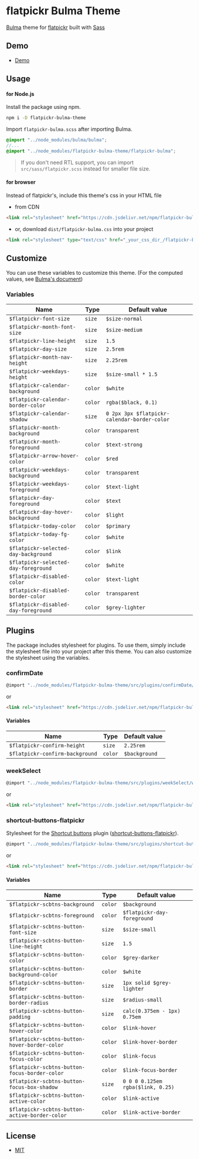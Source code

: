# flatpickr Bulma Theme

[Bulma](https://bulma.io) theme for [flatpickr](https://flatpickr.js.org) built with [Sass](https://sass-lang.com)

## Demo

- [Demo](https://raw.githack.com/mymth/flatpickr-bulma-theme/v0.1/examples/)

## Usage

#### for Node.js

Install the package using npm.

```sh
npm i -D flatpickr-bulma-theme
```

Import `flatpickr-bulma.scss` after importing Bulma.

```scss
@import "../node_modules/bulma/bulma";
//...
@import "../node_modules/flatpickr-bulma-theme/flatpickr-bulma";
```

> If you don't need RTL support, you can import `src/sass/flatpickr.scss` instead for smaller file size.

#### for browser

Instead of flatpickr's, include this theme's css in your HTML file

- from CDN

```html
<link rel="stylesheet" href="https://cdn.jsdelivr.net/npm/flatpickr-bulma-theme/dist/flatpickr-bulma.min.css">
```

- or, download `dist/flatpickr-bulma.css` into your project

```html
<link rel="stylesheet" type="text/css" href="_your_css_dir_/flatpickr-bulma.css">
```

## Customize

You can use these variables to customize this theme. (For the computed values, see [Bulma's document](https://bulma.io/documentation/customize/variables/))

### Variables

Name|Type|Default value
---|---|---
`$flatpickr-font-size`|`size`|`$size-normal`
`$flatpickr-month-font-size`|`size`|`$size-medium`
`$flatpickr-line-height`|`size`|`1.5`
`$flatpickr-day-size`|`size`|`2.5rem`
`$flatpickr-month-nav-height`|`size`|`2.25rem`
`$flatpickr-weekdays-height`|`size`|`$size-small * 1.5`
`$flatpickr-calendar-background`|`color`|`$white`
`$flatpickr-calendar-border-color`|`color`|`rgba($black, 0.1)`
`$flatpickr-calendar-shadow`|`size`|`0 2px 3px $flatpickr-calendar-border-color`
`$flatpickr-month-background`|`color`|`transparent`
`$flatpickr-month-foreground`|`color`|`$text-strong`
`$flatpickr-arrow-hover-color`|`color`|`$red`
`$flatpickr-weekdays-background`|`color`|`transparent`
`$flatpickr-weekdays-foreground`|`color`|`$text-light`
`$flatpickr-day-foreground`|`color`|`$text`
`$flatpickr-day-hover-background`|`color`|`$light`
`$flatpickr-today-color`|`color`|`$primary`
`$flatpickr-today-fg-color`|`color`|`$white`
`$flatpickr-selected-day-background`|`color`|`$link`
`$flatpickr-selected-day-foreground`|`color`|`$white`
`$flatpickr-disabled-color`|`color`|`$text-light`
`$flatpickr-disabled-border-color`|`color`|`transparent`
`$flatpickr-disabled-day-foreground`|`color`|`$grey-lighter`

## Plugins

The package includes stylesheet for plugins. To use them, simply include the stylesheet file into your project after this theme. You can also customize the stylesheet using the variables. 

### confirmDate

```js
@import "../node_modules/flatpickr-bulma-theme/src/plugins/confirmDate/confirmDate";
```
or
```html
<link rel="stylesheet" href="https://cdn.jsdelivr.net/npm/flatpickr-bulma-theme/dist/plugins/confirmDate.min.css">
```

#### Variables

Name|Type|Default value
---|---|---
`$flatpickr-confirm-height`|`size`|`2.25rem`
`$flatpickr-confirm-background`|`color`|`$background`

### weekSelect

```js
@import "../node_modules/flatpickr-bulma-theme/src/plugins/weekSelect/weekSelect";
```
or
```html
<link rel="stylesheet" href="https://cdn.jsdelivr.net/npm/flatpickr-bulma-theme/dist/plugins/weekSelect.min.css">
```

### shortcut-buttons-flatpickr

Stylesheet for the [Shortcut buttons](https://github.com/jcsmorais/shortcut-buttons-flatpickr) plugin ([shortcut-buttons-flatpickr](https://github.com/jcsmorais/shortcut-buttons-flatpickr)).

```js
@import "../node_modules/flatpickr-bulma-theme/src/plugins/shortcut-buttons-flatpickr/shortcut-buttons-flatpickr";
```
or
```html
<link rel="stylesheet" href="https://cdn.jsdelivr.net/npm/flatpickr-bulma-theme/dist/plugins/shortcut-buttons-flatpickr.min.css">
```

#### Variables

Name|Type|Default value
---|---|---
`$flatpickr-scbtns-background`|`color`|`$background`
`$flatpickr-scbtns-foreground`|`color`|`$flatpickr-day-foreground`
`$flatpickr-scbtns-button-font-size`|`size`|`$size-small`
`$flatpickr-scbtns-button-line-height`|`size`|`1.5`
`$flatpickr-scbtns-button-color`|`color`|`$grey-darker`
`$flatpickr-scbtns-button-background-color`|`color`|`$white`
`$flatpickr-scbtns-button-border`|`size`|`1px solid $grey-lighter`
`$flatpickr-scbtns-button-border-radius`|`size`|`$radius-small`
`$flatpickr-scbtns-button-padding`|`size`|`calc(0.375em - 1px) 0.75em`
`$flatpickr-scbtns-button-hover-color`|`color`|`$link-hover`
`$flatpickr-scbtns-button-hover-border-color`|`color`|`$link-hover-border`
`$flatpickr-scbtns-button-focus-color`|`color`|`$link-focus`
`$flatpickr-scbtns-button-focus-border-color`|`color`|`$link-focus-border`
`$flatpickr-scbtns-button-focus-box-shadow`|`size`|`0 0 0 0.125em rgba($link, 0.25)`
`$flatpickr-scbtns-button-active-color`|`color`|`$link-active`
`$flatpickr-scbtns-button-active-border-color`|`color`|`$link-active-border`


## License

- [MIT](./LICENSE)
